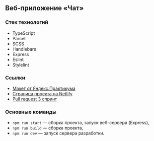 
## Веб-приложение «Чат»

### Стек технологий

- TypeScript
- Parcel
- SCSS
- Handlebars
- Express
- Eslint
- Stylelint

### Ссылки

- [Макет от Яндекс.Практикума](https://www.figma.com/file/24EUnEHGEDNLdOcxg7ULwV/Chat?node-id=0%3A1)
- [Страница проекта на Netlify](https://stalwart-snickerdoodle-16c4b3.netlify.app/)
- [Pull request 3 спринт](https://github.com/evorobyevaa/middle.messenger.praktikum.yandex/pull/3)

### Основные команды

- `npm run start` — сборка проекта, запуск веб-сервера (Express),
- `npm run build` — сборка проекта,
- `npm run dev` — запуск сервера разработки.





